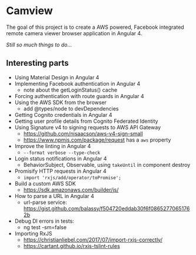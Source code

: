 # Camview

The goal of this project is to create a AWS powered, Facebook integrated remote camera viewer browser application in Angular 4.

_Still so much things to do..._

## Interesting parts

- Using Material Design in Angular 4
- Implementing Facebook authentication in Angular 4
  - note about the getLoginStatus() cache
- Forcing authentication with route guards in Angular 4
- Using the AWS SDK from the browser
  - add @types/node to devDependencies
- Getting Cognito credentials in Angular 4
- Getting user profile details from Cognito Federated Identity
- Using Signature v4 to signing requests to AWS API Gateway
  - https://github.com/nisaacson/aws-v4-sign-small
  - https://www.npmjs.com/package/request has a `aws` property
- Improve the linting in Angular 4
  - `--format verbose --type-check`
- Login status notifications in Angular 4
  - BehaviorSubject, Observable, using `takeUntil` in component destroy
- Promisify HTTP requests in Angular 4
  - `import 'rxjs/add/operator/toPromise';`
- Build a custom AWS SDK
  - https://sdk.amazonaws.com/builder/js/
- How to parse a URL in Angular 4
  - url-parse service: https://gist.github.com/balassy/f504720eddab30f6f08652770651762b
- Debug DI errors in tests: 
  - ng test -sm=false
- Importing RxJS
  - https://christianliebel.com/2017/07/import-rxjs-correctly/
  - https://cartant.github.io/rxjs-tslint-rules

